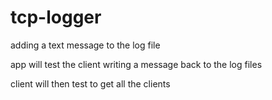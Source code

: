 # tcp-logger

adding a text message to the log file

app will test the client writing a message back to the log files

client will then test to get all the clients